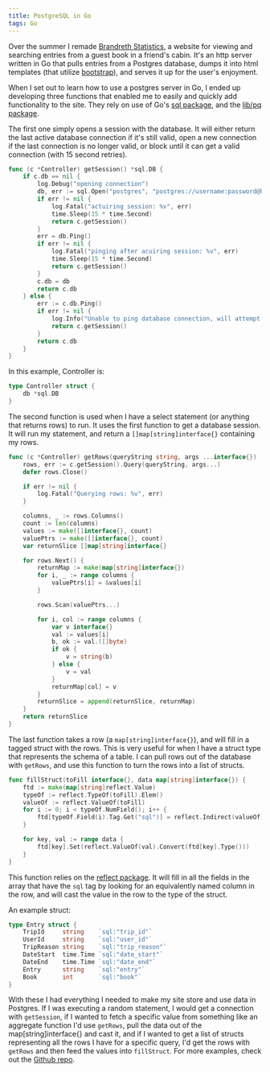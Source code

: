 ```yaml
---
title: PostgreSQL in Go
tags: Go
---
```


Over the summer I remade
[Brandreth Statistics](https://github.com/dgonyeo/brandreth2.0), a website for
viewing and searching entries from a guest book in a friend's cabin. It's an
http server written in Go that pulls entries from a Postgres database, dumps it
into html templates (that utilize [bootstrap](http://getbootstrap.com/)), and
serves it up for the user's enjoyment.

When I set out to learn how to use a postgres server in Go, I ended up
developing three functions that enabled me to easily and quickly add
functionality to the site. They rely on use of Go's [sql
package](http://golang.org/pkg/database/sql/), and the [lib/pq
package](https://github.com/lib/pq).

The first one simply opens a session with the database. It will either return
the last active database connection if it's still valid, open a new connection
if the last connection is no longer valid, or block until it can get a valid
connection (with 15 second retries).

```go
func (c *Controller) getSession() *sql.DB {
    if c.db == nil {
        log.Debug("opening connection")
        db, err := sql.Open("postgres", "postgres://username:password@host/database")
        if err != nil {
            log.Fatal("actuiring session: %v", err)
            time.Sleep(15 * time.Second)
            return c.getSession()
        }
        err = db.Ping()
        if err != nil {
            log.Fatal("pinging after acuiring session: %v", err)
            time.Sleep(15 * time.Second)
            return c.getSession()
        }
        c.db = db
        return c.db
    } else {
        err := c.db.Ping()
        if err != nil {
            log.Info("Unable to ping database connection, will attempt to make new connection")
            return c.getSession()
        }
        return c.db
    }
}
```

In this example, Controller is:

```go
type Controller struct {
    db *sql.DB
}
```

The second function is used when I have a select statement (or anything that
returns rows) to run. It uses the first function to get a database session. It
will run my statement, and return a `[]map[string]interface{}` containing my rows.

```go
func (c *Controller) getRows(queryString string, args ...interface{}) []map[string]interface{} {
    rows, err := c.getSession().Query(queryString, args...)
    defer rows.Close()

    if err != nil {
        log.Fatal("Querying rows: %v", err)
    }

    columns, _ := rows.Columns()
    count := len(columns)
    values := make([]interface{}, count)
    valuePtrs := make([]interface{}, count)
    var returnSlice []map[string]interface{}

    for rows.Next() {
        returnMap := make(map[string]interface{})
        for i, _ := range columns {
            valuePtrs[i] = &values[i]
        }

        rows.Scan(valuePtrs...)

        for i, col := range columns {
            var v interface{}
            val := values[i]
            b, ok := val.([]byte)
            if ok {
                v = string(b)
            } else {
                v = val
            }
            returnMap[col] = v
        }
        returnSlice = append(returnSlice, returnMap)
    }
    return returnSlice
}
```

The last function takes a row (a `map[string]interface{}`), and will fill in a
tagged struct with the rows. This is very useful for when I have a struct
type that represents the schema of a table. I can pull rows out of the database
with `getRows`, and use this function to turn the rows into a list of structs.

```go
func fillStruct(toFill interface{}, data map[string]interface{}) {
    ftd := make(map[string]reflect.Value)
    typeOf := reflect.TypeOf(toFill).Elem()
    valueOf := reflect.ValueOf(toFill)
    for i := 0; i < typeOf.NumField(); i++ {
        ftd[typeOf.Field(i).Tag.Get("sql")] = reflect.Indirect(valueOf).Field(i)
    }

    for key, val := range data {
        ftd[key].Set(reflect.ValueOf(val).Convert(ftd[key].Type()))
    }
}
```

This function relies on the [reflect package](http://golang.org/pkg/reflect/).
It will fill in all the fields in the array that have the `sql` tag by looking
for an equivalently named column in the row, and will cast the value in the row
to the type of the struct.

An example struct:

```go
type Entry struct {
    TripId     string    `sql:"trip_id"`
    UserId     string    `sql:"user_id"`
    TripReason string    `sql:"trip_reason"`
    DateStart  time.Time `sql:"date_start"`
    DateEnd    time.Time `sql:"date_end"`
    Entry      string    `sql:"entry"`
    Book       int       `sql:"book"`
}
```

With these I had everything I needed to make my site store and use data in
Postgres. If I was executing a random statement, I would get a connection with
`getSession`, if I wanted to fetch a specific value from something like an
aggregate function I'd use `getRows`, pull the data out of the
map[string]interface{} and cast it, and if I wanted to get a list of structs
representing all the rows I have for a specific query, I'd get the rows with
`getRows` and then feed the values into `fillStruct`. For more examples, check
out the [Github repo](https://github.com/dgonyeo/brandreth2.0).
